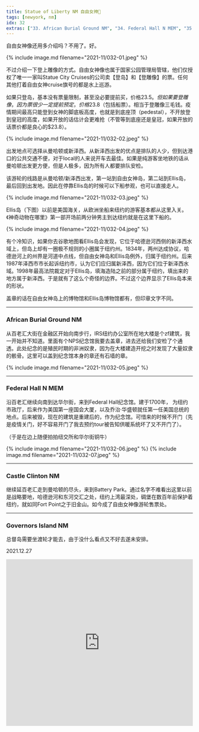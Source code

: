 ```yaml
---
title: Statue of Liberty NM 自由女神🗽
tags: [newyork, nm]
idx: 32
extras: ["33. African Burial Ground NM", "34. Federal Hall N MEM", "35. Castle Clinton NM", "36. Governors Island NM"]
---
```


自由女神像还用多介绍吗？不用了。好。

{% include image.md filename="2021-11/032-01.jpeg" %}

不过介绍一下登上雕像的方式。自由女神像也属于国家公园管理局管辖，他们仅授权了唯一一家叫Statue City Cruises的公司卖【登岛】和【登雕像】的票。任何其他打着自由女神cruise旗号的都是水上巡游。

如果只登岛，基本没有票量限制，甚至没必要提前买，价格$23.5。但如果要登雕像，因为票很少一定提前预定，价格$23.8（包括船票）。相当于登雕像三毛钱。疫情期间最高只能登到女神的脚底板高度，也就是到底座顶（pedestal），不开放登到皇冠的高度，如果开放的话估计会更难抢（不管等到底座还是皇冠，如果开放的话票价都是良心的$23.8）。

{% include image.md filename="2021-11/032-02.jpeg" %}

出发地点可选择从曼哈顿或新泽西。从新泽西出发的优点是排队的人少，但到达港口的公共交通不便，对于local的人来说开车去最佳。如果是纯游客坐地铁的话从曼哈顿出发更方便，但是人极多，因为所有人都要排队安检。

该游轮的线路是从曼哈顿/新泽西出发，第一站到自由女神岛，第二站到Ellis岛，最后回到出发地。因此在停靠Ellis岛的时候可以下船参观，也可以直接走人。

{% include image.md filename="2021-11/032-03.jpeg" %}

Ellis岛（下图）以前是美国海关，从欧洲坐船来纽约的游客基本都从这里入关。《神奇动物在哪里》第一部开场前两分钟男主到达纽约就是在这里下船的。

{% include image.md filename="2021-11/032-04.jpeg" %}

有个冷知识，如果你去谷歌地图看Ellis岛会发现，它位于哈德逊河西侧的新泽西水域上，但岛上却有一圈极不规则的小圈属于纽约州。1834年，两州达成协议，哈德逊河上的州界是河道中点线，但自由女神岛和Ellis岛例外，归属于纽约州。后来1987年泽西市市长起诉纽约市，认为它们应归属新泽西，因为它们位于新泽西水域。1998年最高法院裁定对于Ellis岛，填海造陆之前的部分属于纽约，填出来的地方属于新泽西。于是就有了这么个奇怪的边界。不过这个边界显示了Ellis岛本来的形状。

盖章的话在自由女神岛上的博物馆和Ellis岛博物馆都有，但印章文字不同。

---

### African Burial Ground NM

从百老汇大街在金融区开始向南步行，IRS纽约办公室所在地大楼是个zf建筑，我一开始并不知道。里面有个NPS纪念馆我要去盖章，进去还给我们安检了个通透。此处纪念的是殖民时期的非洲奴隶，因为在大楼建造开挖之时发现了大量奴隶的骸骨。这里可以盖到纪念馆本身的章还有石墙的章。

{% include image.md filename="2021-11/032-05.jpeg" %}

---

### Federal Hall N MEM

沿百老汇继续向南到达华尔街，来到Federal Hall纪念馆。建于1700年， 为纽约市政厅，后来作为美国第一座国会大厦，以及乔治·华盛顿就任第一任美国总统的地点。后来被毁，现在的建筑是重建后的，作为纪念馆。可惜来的时候不开门（先是疫情关门，好不容易开门了我去预约tour被告知供暖系统坏了又不开门了）。

（于是在边上随便拍拍纽交所和华尔街铜牛）

{% include image.md filename="2021-11/032-06.jpeg" %}
{% include image.md filename="2021-11/032-07.jpeg" %}

---

### Castle Clinton NM

继续延百老汇走到曼哈顿的尽头，来到Battery Park。通过名字不难看出这里以前是战略要地，哈德逊河和东河交汇之处，纽约上湾最深处，碉堡在数百年前保护着纽约，就如同Fort Point之于旧金山。如今成了自由女神像游轮售票处。

---

### Governors Island NM

总督岛需要坐渡轮才能去，由于没什么看点又不好去遂未安排。

2021.12.27

<iframe src="https://www.google.com/maps/embed?pb=!1m40!1m12!1m3!1d24197.833344205443!2d-74.04150780304504!3d40.70196202729261!2m3!1f0!2f0!3f0!3m2!1i1024!2i768!4f13.1!4m25!3e2!4m5!1s0x89c25a2190b87633%3A0x71825082795d1c0d!2sAfrican%20Burial%20Ground%20National%20Monument%2C%20290%20Broadway%2C%20New%20York%2C%20NY%2010007!3m2!1d40.714549399999996!2d-74.00432889999999!4m5!1s0x89c25a170305a201%3A0x700fdb83dd5cdcf2!2sFederal%20Hall%20National%20Memorial%2C%20Wall%20Street%2C%20New%20York%2C%20NY!3m2!1d40.7073993!2d-74.0102088!4m5!1s0x89c25a125d8ed33f%3A0x5e6e972422c6ef71!2sCastle%20Clinton%20National%20Monument%2C%20Battery%20Park%20-%20Liberty%20Island%2C%20New%20York%2C%20NY!3m2!1d40.7034796!2d-74.01663119999999!4m5!1s0x89c25090129c363d%3A0x40c6a5770d25022b!2sStatue%20of%20Liberty%2C%20New%20York%2C%20NY!3m2!1d40.6892494!2d-74.04450039999999!5e0!3m2!1sen!2sus!4v1652562450617!5m2!1sen!2sus" width="100%" height="450" style="border:0;" allowfullscreen="" loading="lazy" referrerpolicy="no-referrer-when-downgrade"></iframe>
